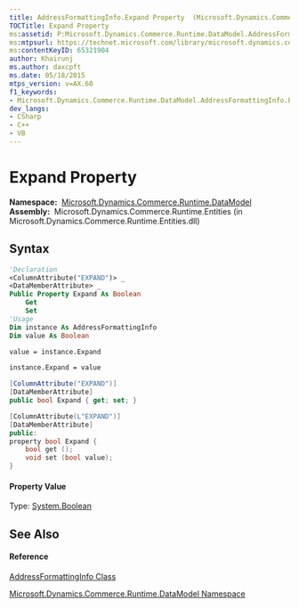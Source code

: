 ```yaml
---
title: AddressFormattingInfo.Expand Property  (Microsoft.Dynamics.Commerce.Runtime.DataModel)
TOCTitle: Expand Property
ms:assetid: P:Microsoft.Dynamics.Commerce.Runtime.DataModel.AddressFormattingInfo.Expand
ms:mtpsurl: https://technet.microsoft.com/library/microsoft.dynamics.commerce.runtime.datamodel.addressformattinginfo.expand(v=AX.60)
ms:contentKeyID: 65321904
author: Khairunj
ms.author: daxcpft
ms.date: 05/18/2015
mtps_version: v=AX.60
f1_keywords:
- Microsoft.Dynamics.Commerce.Runtime.DataModel.AddressFormattingInfo.Expand
dev_langs:
- CSharp
- C++
- VB
---
```


# Expand Property

**Namespace:**  [Microsoft.Dynamics.Commerce.Runtime.DataModel](microsoft-dynamics-commerce-runtime-datamodel-namespace.md)  
**Assembly:**  Microsoft.Dynamics.Commerce.Runtime.Entities (in Microsoft.Dynamics.Commerce.Runtime.Entities.dll)

## Syntax

``` vb
'Declaration
<ColumnAttribute("EXPAND")> _
<DataMemberAttribute> _
Public Property Expand As Boolean
    Get
    Set
'Usage
Dim instance As AddressFormattingInfo
Dim value As Boolean

value = instance.Expand

instance.Expand = value
```

``` csharp
[ColumnAttribute("EXPAND")]
[DataMemberAttribute]
public bool Expand { get; set; }
```

``` c++
[ColumnAttribute(L"EXPAND")]
[DataMemberAttribute]
public:
property bool Expand {
    bool get ();
    void set (bool value);
}
```

#### Property Value

Type: [System.Boolean](https://technet.microsoft.com/library/a28wyd50\(v=ax.60\))  

## See Also

#### Reference

[AddressFormattingInfo Class](addressformattinginfo-class-microsoft-dynamics-commerce-runtime-datamodel.md)

[Microsoft.Dynamics.Commerce.Runtime.DataModel Namespace](microsoft-dynamics-commerce-runtime-datamodel-namespace.md)

